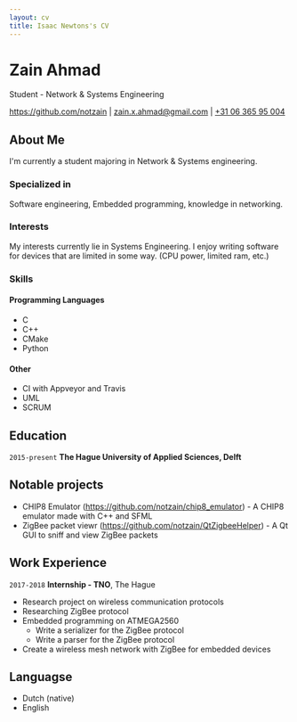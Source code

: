 ```yaml
---
layout: cv
title: Isaac Newtons's CV
---
```

# Zain Ahmad
Student - Network & Systems Engineering

<div id="webaddress">
<a href="https://github.com/notzain">https://github.com/notzain</a> 
| <a href="zain.x.ahmad@gmail.com">zain.x.ahmad@gmail.com</a> 
| <a href="+31 06 365 95 004">+31 06 365 95 004</a>
</div>


## About Me

I'm currently a student majoring in Network & Systems engineering.

### Specialized in

Software engineering, Embedded programming, knowledge in networking.

### Interests

My interests currently lie in Systems Engineering. I enjoy writing software for devices that are limited in some way. (CPU power, limited ram, etc.)

### Skills

#### Programming Languages
- C
- C++
- CMake
- Python

#### Other
- CI with Appveyor and Travis
- UML
- SCRUM

## Education

`2015-present`
__The Hague University of Applied Sciences, Delft__

## Notable projects

- CHIP8 Emulator (https://github.com/notzain/chip8_emulator) - A CHIP8 emulator made with C++ and SFML
- ZigBee packet viewr (https://github.com/notzain/QtZigbeeHelper) - A Qt GUI to sniff and view ZigBee packets

## Work Experience

`2017-2018`
__Internship - TNO__, The Hague

- Research project on wireless communication protocols
- Researching ZigBee protocol
- Embedded programming on ATMEGA2560
    - Write a serializer for the ZigBee protocol
    - Write a parser for the ZigBee protocol
- Create a wireless mesh network with ZigBee for embedded devices

## Languagse

- Dutch (native)
- English